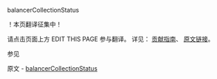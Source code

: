  balancerCollectionStatus

 ！本页翻译征集中！

请点击页面上方 EDIT THIS PAGE 参与翻译。
详见：
[贡献指南]( https://github.com/whaleal/MongoDB-Manual-zh/blob/master/CONTRIBUTING.md )、
[原文链接](  https://docs.mongodb.com/manual/reference/command/balancerCollectionStatus/  )。

 参见

原文 - [balancerCollectionStatus]( https://docs.mongodb.com/manual/reference/command/balancerCollectionStatus/ )

